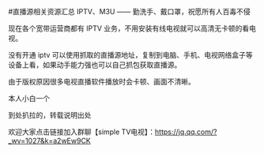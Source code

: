 #直播源相关资源汇总   IPTV、M3U —— 勤洗手、戴口罩，祝愿所有人百毒不侵


现在各个宽带运营商都有 IPTV 业务，不用安装有线电视就可以高清无卡顿的看电视。

没有开通 iptv 可以使用抓取的直播源地址，复制到电脑、手机、电视网络盒子等设备上看，如果动手能力强也可以自己抓包获取直播源。

由于版权原因很多电视直播软件播放时会卡顿、画面不清晰。


本人小白一个

到处扒拉的，转载说明出处

欢迎大家点击链接加入群聊【simple TV电视】：https://jq.qq.com/?_wv=1027&k=a2wEw9CK
